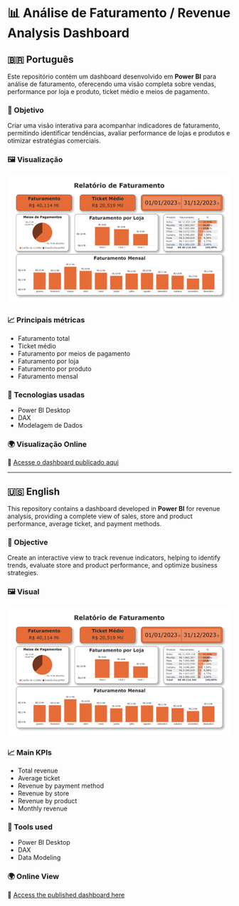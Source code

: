 # 📊 Análise de Faturamento / Revenue Analysis Dashboard

## 🇧🇷 Português
Este repositório contém um dashboard desenvolvido em **Power BI** para análise de faturamento, oferecendo uma visão completa sobre vendas, performance por loja e produto, ticket médio e meios de pagamento.

### 🔎 Objetivo
Criar uma visão interativa para acompanhar indicadores de faturamento, permitindo identificar tendências, avaliar performance de lojas e produtos e otimizar estratégias comerciais.

### 🖼️ Visualização
![Visão Geral](analise_faturamento.PNG)

### 📈 Principais métricas
- Faturamento total
- Ticket médio
- Faturamento por meios de pagamento
- Faturamento por loja
- Faturamento por produto
- Faturamento mensal

### 🚀 Tecnologias usadas
- Power BI Desktop
- DAX
- Modelagem de Dados

### 🌍 Visualização Online
🔗 [Acesse o dashboard publicado aqui](COLE_SEU_LINK_AQUI)

---

## 🇺🇸 English
This repository contains a dashboard developed in **Power BI** for revenue analysis, providing a complete view of sales, store and product performance, average ticket, and payment methods.

### 🔎 Objective
Create an interactive view to track revenue indicators, helping to identify trends, evaluate store and product performance, and optimize business strategies.

### 🖼️ Visual
![Overview](analise_faturamento.PNG)

### 📈 Main KPIs
- Total revenue
- Average ticket
- Revenue by payment method
- Revenue by store
- Revenue by product
- Monthly revenue

### 🚀 Tools used
- Power BI Desktop
- DAX
- Data Modeling

### 🌍 Online View
🔗 [Access the published dashboard here](PASTE_YOUR_LINK_HERE)
